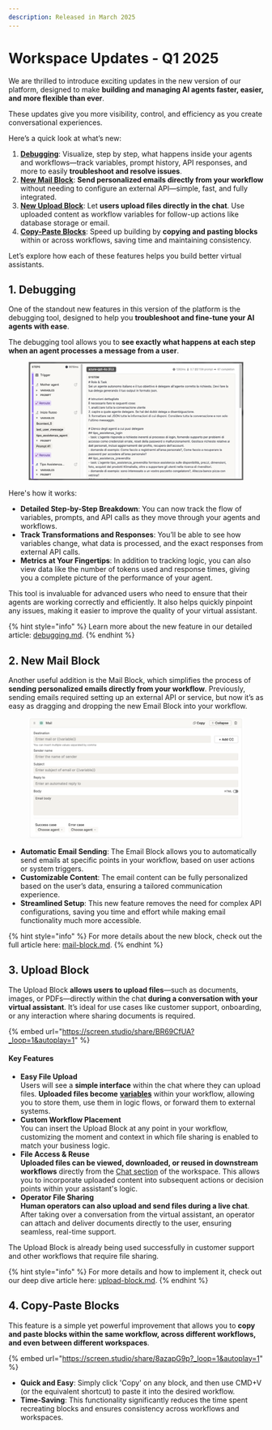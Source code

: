 ```yaml
---
description: Released in March 2025
---
```


# Workspace Updates - Q1 2025

We are thrilled to introduce exciting updates in the new version of our platform, designed to make **building and managing AI agents faster, easier, and more flexible than ever**.&#x20;

These updates give you more visibility, control, and efficiency as you create conversational experiences.

Here’s a quick look at what’s new:

1. [**Debugging**](https://indigo-ai.gitbook.io/indigo.ai-guide/product-updates/new-product-releases/a-new-version-of-our-platform/workspace-updates#id-1.-debugging): Visualize, step by step, what happens inside your agents and workflows—track variables, prompt history, API responses, and more to easily **troubleshoot and resolve issues**.
2. [**New Mail Block**](https://indigo-ai.gitbook.io/indigo.ai-guide/product-updates/new-product-releases/a-new-version-of-our-platform/workspace-updates#id-2.-new-mail-block): **Send personalized emails directly from your workflow** without needing to configure an external API—simple, fast, and fully integrated.
3. [**New Upload Block**](https://indigo-ai.gitbook.io/indigo.ai-guide/product-updates/new-product-releases/a-new-version-of-our-platform/workspace-updates#id-3.-upload-block): Let **users upload files directly in the chat**. Use uploaded content as workflow variables for follow-up actions like database storage or email.
4. [**Copy-Paste Blocks**](https://indigo-ai.gitbook.io/indigo.ai-guide/product-updates/new-product-releases/a-new-version-of-our-platform/workspace-updates#id-4.-copy-paste-blocks): Speed up building by **copying and pasting blocks** within or across workflows, saving time and maintaining consistency.&#x20;

Let’s explore how each of these features helps you build better virtual assistants.&#x20;

## 1. Debugging

One of the standout new features in this version of the platform is the debugging tool, designed to help you **troubleshoot and fine-tune your AI agents with ease**.&#x20;

The debugging tool allows you to **see exactly what happens at each step when an agent processes a message from a user**.&#x20;

<figure><img src="../../.gitbook/assets/Screenshot 2025-03-27 alle 16.03.35.png" alt=""><figcaption></figcaption></figure>

Here's how it works:

* **Detailed Step-by-Step Breakdown**: You can now track the flow of variables, prompts, and API calls as they move through your agents and workflows.
* **Track Transformations and Responses**: You’ll be able to see how variables change, what data is processed, and the exact responses from external API calls.
* **Metrics at Your Fingertips**: In addition to tracking logic, you can also view data like the number of tokens used and response times, giving you a complete picture of the performance of your agent.

This tool is invaluable for advanced users who need to ensure that their agents are working correctly and efficiently. It also helps quickly pinpoint any issues, making it easier to improve the quality of your virtual assistant.

{% hint style="info" %}
Learn more about the new feature in our detailed article: [debugging.md](../../getting-started/workspace-sections/chats/debugging.md "mention").
{% endhint %}

## 2. New Mail Block

Another useful addition is the Mail Block, which simplifies the process of **sending personalized emails directly from your workflow**. Previously, sending emails required setting up an external API or service, but now it’s as easy as dragging and dropping the new Email Block into your workflow.

<figure><img src="../../.gitbook/assets/Screenshot 2025-03-25 alle 17.01.54.png" alt=""><figcaption></figcaption></figure>

* **Automatic Email Sending**: The Email Block allows you to automatically send emails at specific points in your workflow, based on user actions or system triggers.&#x20;
* **Customizable Content**: The email content can be fully personalized based on the user’s data, ensuring a tailored communication experience.&#x20;
* **Streamlined Setup**: This new feature removes the need for complex API configurations, saving you time and effort while making email functionality much more accessible.

{% hint style="info" %}
For more details about the new block, check out the full article here: [mail-block.md](../../getting-started/blocks-and-variables/action-blocks/mail-block.md "mention").&#x20;
{% endhint %}

## 3. Upload Block

The Upload Block **allows users to upload files**—such as documents, images, or PDFs—directly within the chat **during a conversation with your virtual assistant**. It’s ideal for use cases like customer support, onboarding, or any interaction where sharing documents is required.

{% embed url="https://screen.studio/share/BR69CfUA?_loop=1&autoplay=1" %}

#### Key Features

* **Easy File Upload**\
  Users will see a **simple interface** within the chat where they can upload files. **Uploaded files become** [**variables**](../../getting-started/blocks-and-variables/variables/) within your workflow, allowing you to store them, use them in logic flows, or forward them to external systems.
* **Custom Workflow Placement**\
  You can insert the Upload Block at any point in your workflow, customizing the moment and context in which file sharing is enabled to match your business logic.
* **File Access & Reuse**\
  **Uploaded files can be viewed, downloaded, or reused in downstream workflows** directly from the [Chat section](../../getting-started/workspace-sections/chats/) of the workspace. This allows you to incorporate uploaded content into subsequent actions or decision points within your assistant's logic.
* **Operator File Sharing**\
  **Human operators can also upload and send files during a live chat**. After taking over a conversation from the virtual assistant, an operator can attach and deliver documents directly to the user, ensuring seamless, real-time support.

The Upload Block is already being used successfully in customer support and other workflows that require file sharing.&#x20;

{% hint style="info" %}
For more details and how to implement it, check out our deep dive article here: [upload-block.md](../../getting-started/blocks-and-variables/action-blocks/upload-block.md "mention").&#x20;
{% endhint %}

## 4. Copy-Paste Blocks

This feature is a simple yet powerful improvement that allows you to **copy and paste blocks within the same workflow, across different workflows, and even between different workspaces**.

{% embed url="https://screen.studio/share/8azapG9p?_loop=1&autoplay=1" %}

* **Quick and Easy**: Simply click 'Copy' on any block, and then use CMD+V (or the equivalent shortcut) to paste it into the desired workflow.
* **Time-Saving**: This functionality significantly reduces the time spent recreating blocks and ensures consistency across workflows and workspaces.
